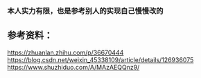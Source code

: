 ### 本人实力有限，也是参考别人的实现自己慢慢改的
## 参考资料：
https://zhuanlan.zhihu.com/p/36670444
https://blog.csdn.net/weixin_45338109/article/details/126936075
https://www.shuzhiduo.com/A/MAzAEQQnz9/
